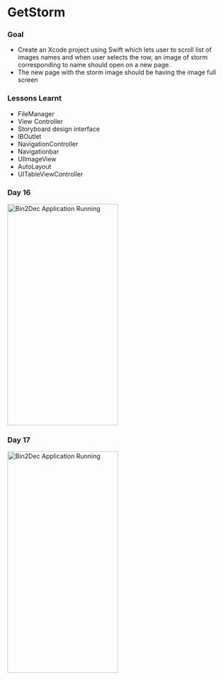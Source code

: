 # GetStorm

### Goal
  - Create an Xcode project using Swift which lets user to scroll list of images names and when user selects the row, an image of storm corresponding to name should open on a new page.
  - The new page with the storm image should be having the image full screen
  
### Lessons Learnt
  - FileManager
  - View Controller
  - Storyboard design interface
  - IBOutlet
  - NavigationController
  - Navigationbar
  - UIImageView
  - AutoLayout
  - UITableViewController

### Day 16
<img src="https://github.com/AkshayRameshAppDEV/GetStorm/blob/main/Gif/Day16.gif" alt="Bin2Dec Application Running" width="250" height="500">

### Day 17
<img src="https://github.com/AkshayRameshAppDEV/GetStorm/blob/main/Gif/Day17.gif" alt="Bin2Dec Application Running" width="250" height="500">

